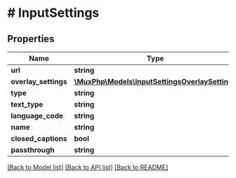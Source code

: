 # # InputSettings

## Properties

Name | Type | Description | Notes
------------ | ------------- | ------------- | -------------
**url** | **string** |  | [optional] 
**overlay_settings** | [**\MuxPhp\Models\InputSettingsOverlaySettings**](InputSettingsOverlaySettings.md) |  | [optional] 
**type** | **string** |  | [optional] 
**text_type** | **string** |  | [optional] 
**language_code** | **string** |  | [optional] 
**name** | **string** |  | [optional] 
**closed_captions** | **bool** |  | [optional] 
**passthrough** | **string** |  | [optional] 

[[Back to Model list]](../../README.md#documentation-for-models) [[Back to API list]](../../README.md#documentation-for-api-endpoints) [[Back to README]](../../README.md)


